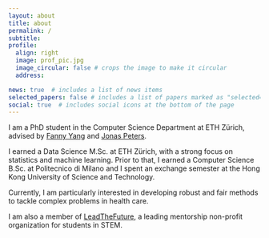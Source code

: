 ```yaml
---
layout: about
title: about
permalink: /
subtitle: 
profile:
  align: right
  image: prof_pic.jpg
  image_circular: false # crops the image to make it circular
  address: 

news: true  # includes a list of news items
selected_papers: false # includes a list of papers marked as "selected={true}"
social: true  # includes social icons at the bottom of the page
---
```



I am a PhD student in the Computer Science Department at ETH Zürich, advised by <a href="https://sml.inf.ethz.ch/group/fannyy/"> Fanny Yang</a> and <a href="http://web.math.ku.dk/~peters/"> Jonas Peters</a>. 


 I earned a Data Science M.Sc. at ETH Zürich, with a strong focus on statistics and machine learning. Prior to that, I earned a Computer Science B.Sc. at Politecnico di Milano and I spent an exchange semester at the Hong Kong University of Science and Technology.

Currently, I am particularly interested in developing robust and fair methods to tackle complex problems in health care.

 I am also a member of <a href="https://leadthefuture.tech/"> LeadTheFuture</a>, a leading mentorship non-profit organization for students in STEM.
